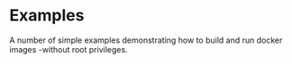 
# Examples

A number of simple examples demonstrating how to build and run docker images -without root privileges. 
